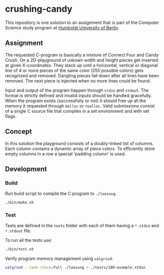 
# crushing-candy

This repository is one solution to an assignment that is part of the Computer Science study program at [Humboldt University of Berlin](https://www.hu-berlin.de/).

## Assignment

The requested C-program is basically a mixture of Connect Four and Candy Crush. On a 2D-playground of unkown width and height pieces get inserted at given X-coordinates. They stack up until a horizontal, vertical or diagonal line of 4 or more pieces of the same color (255 possible colors) gets recognized and removed. Dangling pieces fall down after all lines have been removed. The next piece is injected when no more lines could be found.

Input and output of the program happen through `stdin` and `stdout`. The format is strictly defined and invalid inputs should be handled gracefully. When the program exists (successfully or not) it should free up all the memory it requested through `malloc` or `realloc`. Valid submissions consist of a single C source file that compiles in a set environment and with set flags.

## Concept

In this solution the playground consists of a doubly-linked list of columns. Each column contains a dynamic array of piece colors. To efficiently store empty columns in a row a special 'padding column' is used.

## Development

### Build

Run build script to compile the C program to `./loesung`.

```bash
./bin/make.sh
```

### Test

Tests are defined in the `tests` folder with each of them having a `*.stdin` and `*.stdout` file.

To run all the tests use:

```bash
./bin/test.sh
```

Verify program memory management using `valgrind`:

```bash
valgrind --leak-check=full ./loesung < ./tests/109-example.stdin
```
